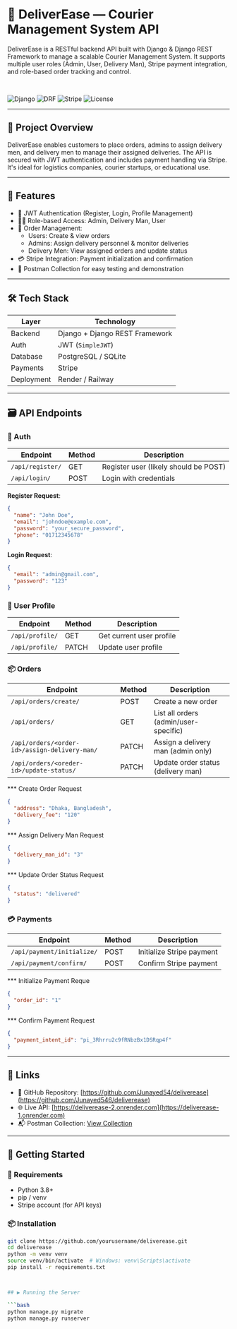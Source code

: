 # 🚚 DeliverEase — Courier Management System API

DeliverEase is a RESTful backend API built with Django & Django REST Framework to manage a scalable Courier Management System. It supports multiple user roles (Admin, User, Delivery Man), Stripe payment integration, and role-based order tracking and control.

<br/>

![Django](https://img.shields.io/badge/built%20with-Django-092E20?logo=django&logoColor=white)
![DRF](https://img.shields.io/badge/API-REST%20Framework-red)
![Stripe](https://img.shields.io/badge/payment-Stripe-blue)
![License](https://img.shields.io/badge/license-MIT-green)

---

## 📄 Project Overview

DeliverEase enables customers to place orders, admins to assign delivery men, and delivery men to manage their assigned deliveries. The API is secured with JWT authentication and includes payment handling via Stripe. It's ideal for logistics companies, courier startups, or educational use.

---

## 🧩 Features

- 🔐 JWT Authentication (Register, Login, Profile Management)
- 🧑‍💼 Role-based Access: Admin, Delivery Man, User
- 🛒 Order Management:
  - Users: Create & view orders
  - Admins: Assign delivery personnel & monitor deliveries
  - Delivery Men: View assigned orders and update status
- 💳 Stripe Integration: Payment initialization and confirmation
- 🧪 Postman Collection for easy testing and demonstration

---

## 🛠️ Tech Stack

| Layer      | Technology                      |
|------------|----------------------------------|
| Backend    | Django + Django REST Framework   |
| Auth       | JWT (`SimpleJWT`)                |
| Database   | PostgreSQL / SQLite              |
| Payments   | Stripe                           |
| Deployment | Render / Railway                 |

---

## 🗃️ API Endpoints

### 🔐 Auth
| Endpoint              | Method | Description        |
|-----------------------|--------|--------------------|
| `/api/register/`      | GET    | Register user (likely should be POST) |
| `/api/login/`         | POST   | Login with credentials |


**Register Request**:
```json
{
  "name": "John Doe",
  "email": "johndoe@example.com",
  "password": "your_secure_password",
  "phone": "01712345678"
}
```
**Login Request**:
```json
{
  "email": "admin@gmail.com",
  "password": "123"
}
````

### 👤 User Profile
| Endpoint              | Method | Description             |
|-----------------------|--------|-------------------------|
| `/api/profile/`       | GET    | Get current user profile |
| `/api/profile/`       | PATCH  | Update user profile      |

### 📦 Orders
| Endpoint                                   | Method | Description                     |
|--------------------------------------------|--------|---------------------------------|
| `/api/orders/create/`                      | POST   | Create a new order              |
| `/api/orders/`                              | GET    | List all orders (admin/user-specific) |
| `/api/orders/<order-id>/assign-delivery-man/`    | PATCH  | Assign a delivery man (admin only) |
| `/api/orders/<oreder-id>/update-status/`          | PATCH  | Update order status (delivery man) |
*** Create Order Request
```json
{
  "address": "Dhaka, Bangladesh",
  "delivery_fee": "120"
}
```

*** Assign Delivery Man Request
```json
{
  "delivery_man_id": "3"
}

```

*** Update Order Status Request
```json
{
  "status": "delivered"
}
```
### 💳 Payments
| Endpoint                          | Method | Description               |
|-----------------------------------|--------|---------------------------|
| `/api/payment/initialize/`       | POST   | Initialize Stripe payment |
| `/api/payment/confirm/`          | POST   | Confirm Stripe payment    |


*** Initialize Payment Reque

``` json
{
  "order_id": "1"
}
```

*** Confirm Payment Request
``` json
{
  "payment_intent_id": "pi_3Rhrru2c9fRNbzBx1DSRqp4f"
}

```
---

## 🔗 Links

- 📂 GitHub Repository: [https://github.com/Junayed54/deliverease](https://github.com/Junayed546/deliverease)
- 🌐 Live API: [https://deliverease-2.onrender.com](https://deliverease-1.onrender.com)
- 📬 Postman Collection: [View Collection](https://bold-shuttle-486769.postman.co/workspace/SM-Technoly~f1bb514e-5f69-44fb-9b56-3e27013e6a5a/collection/25281354-7faf8d08-abca-4bba-a8eb-e802101ffbf6?action=share&source=collection_link&creator=25281354)

---

## 🚀 Getting Started

### 🔧 Requirements

- Python 3.8+
- pip / venv
- Stripe account (for API keys)

### 📦 Installation

```bash
git clone https://github.com/yourusername/deliverease.git
cd deliverease
python -m venv venv
source venv/bin/activate  # Windows: venv\Scripts\activate
pip install -r requirements.txt



## ▶️ Running the Server

```bash
python manage.py migrate
python manage.py runserver



